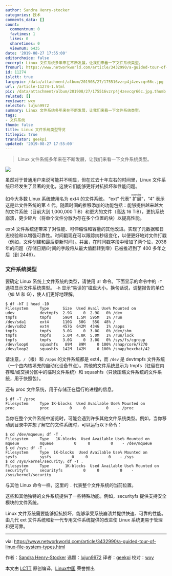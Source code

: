 ```yaml
---
author: Sandra Henry-stocker
categories: 技术
comments_data: []
count:
  commentnum: 0
  favtimes: 1
  likes: 0
  sharetimes: 0
  viewnum: 6435
date: '2019-08-27 17:55:00'
editorchoice: false
excerpt: Linux 文件系统多年来在不断发展，让我们来看一下文件系统类型。
fromurl: https://www.networkworld.com/article/3432990/a-guided-tour-of-linux-file-system-types.html
id: 11274
islctt: true
largepic: /data/attachment/album/201908/27/175516vzrp4j4zevcqr66c.jpg
url: /article-11274-1.html
pic: /data/attachment/album/201908/27/175516vzrp4j4zevcqr66c.jpg.thumb.jpg
related: []
reviewer: wxy
selector: lujun9972
summary: Linux 文件系统多年来在不断发展，让我们来看一下文件系统类型。
tags:
- 文件系统
thumb: false
title: Linux 文件系统类型导览
titlepic: true
translator: geekpi
updated: '2019-08-27 17:55:00'
---
```



> 
> Linux 文件系统多年来在不断发展，让我们来看一下文件系统类型。
> 
> 
> 


![](/data/attachment/album/201908/27/175516vzrp4j4zevcqr66c.jpg)


虽然对于普通用户来说可能并不明显，但在过去十年左右的时间里，Linux 文件系统已经发生了显著的变化，这使它们能够更好对抗损坏和性能问题。


如今大多数 Linux 系统使用名为 ext4 的文件系统。 “ext” 代表“<ruby> 扩展 <rt>  extended </rt></ruby>”，“4” 表示这是此文件系统的第 4 代。随着时间的推移添加的功能包括：能够提供越来越大的文件系统（目前大到 1,000,000 TiB）和更大的文件（高达 16 TiB），更抗系统崩溃，更少碎片（将单个文件分散为存在多个位置的块）以提高性能。


ext4 文件系统还带来了对性能、可伸缩性和容量的其他改进。实现了元数据和日志校验和以增强可靠性。时间戳现在可以跟踪纳秒级变化，以便更好地对文件打戳（例如，文件创建和最后更新时间）。并且，在时间戳字段中增加了两个位，2038 年的问题（存储日期/时间的字段将从最大值翻转到零）已被推迟到了 400 多年之后（到 2446）。


### 文件系统类型


要确定 Linux 系统上文件系统的类型，请使用 `df` 命令。下面显示的命令中的 `-T` 选项显示文件系统类型。 `-h` 显示“易读的”磁盘大小。换句话说，调整报告的单位（如 M 和 G），使人们更好地理解。



```
$ df -hT | head -10
Filesystem     Type      Size  Used Avail Use% Mounted on
udev           devtmpfs  2.9G     0  2.9G   0% /dev
tmpfs          tmpfs     596M  1.5M  595M   1% /run
/dev/sda1      ext4      110G   50G   55G  48% /
/dev/sdb2      ext4      457G  642M  434G   1% /apps
tmpfs          tmpfs     3.0G     0  3.0G   0% /dev/shm
tmpfs          tmpfs     5.0M  4.0K  5.0M   1% /run/lock
tmpfs          tmpfs     3.0G     0  3.0G   0% /sys/fs/cgroup
/dev/loop0     squashfs   89M   89M     0 100% /snap/core/7270
/dev/loop2     squashfs  142M  142M     0 100% /snap/hexchat/42
```

请注意，`/`（根）和 `/apps` 的文件系统都是 ext4，而 `/dev` 是 devtmpfs 文件系统（一个由内核填充的自动化设备节点）。其他的文件系统显示为 tmpfs（驻留在内存和/或交换分区中的临时文件系统）和 squashfs（只读压缩文件系统的文件系统，用于快照包）。


还有 proc 文件系统，用于存储正在运行的进程的信息。



```
$ df -T /proc
Filesystem     Type 1K-blocks  Used Available Use% Mounted on
proc           proc         0     0         0    - /proc
```

当你在整个文件系统中游览时，可能会遇到许多其他文件系统类型。例如，当你移动到目录中并想了解它的文件系统时，可以运行以下命令：



```
$ cd /dev/mqueue; df -T .
Filesystem     Type   1K-blocks  Used Available Use% Mounted on
mqueue         mqueue         0     0         0    - /dev/mqueue
$ cd /sys; df -T .
Filesystem     Type  1K-blocks  Used Available Use% Mounted on
sysfs          sysfs         0     0         0    - /sys
$ cd /sys/kernel/security; df -T .
Filesystem     Type       1K-blocks  Used Available Use% Mounted on
securityfs     securityfs         0     0         0    - /sys/kernel/security
```

与其他 Linux 命令一样，这里的 `.` 代表整个文件系统的当前位置。


这些和其他独特的文件系统提供了一些特殊功能。例如，securityfs 提供支持安全模块的文件系统。


Linux 文件系统需要能够抵抗损坏，能够承受系统崩溃并提供快速、可靠的性能。由几代 ext 文件系统和新一代专用文件系统提供的改进使 Linux 系统更易于管理和更可靠。




---


via: <https://www.networkworld.com/article/3432990/a-guided-tour-of-linux-file-system-types.html>


作者：[Sandra Henry-Stocker](https://www.networkworld.com/author/Sandra-Henry_Stocker/) 选题：[lujun9972](https://github.com/lujun9972) 译者：[geekpi](https://github.com/geekpi) 校对：[wxy](https://github.com/wxy)


本文由 [LCTT](https://github.com/LCTT/TranslateProject) 原创编译，[Linux中国](https://linux.cn/) 荣誉推出